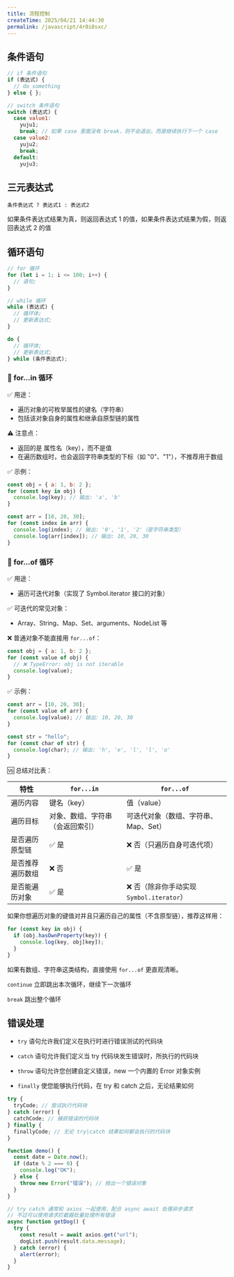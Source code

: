 ```yaml
---
title: 流程控制
createTime: 2025/04/21 14:44:30
permalink: /javascript/4r0i0sxc/
---
```


## 条件语句

```js
// if 条件语句
if (表达式) {
  // do something
} else { };

// switch 条件语句
switch (表达式) {
  case value1:
    yuju1;
    break; // 如果 case 里面没有 break，则不会退出，而是继续执行下一个 case
  case value2:
    yuju2;
    break;
  default:
    yuju3;
```

## 三元表达式

`条件表达式 ? 表达式1 : 表达式2`

如果条件表达式结果为真，则返回表达式 1 的值，如果条件表达式结果为假，则返回表达式 2 的值

## 循环语句

```js
// for 循环
for (let i = 1; i <= 100; i++) {
  // 语句;
}

// while 循环
while (表达式) {
  // 循环体;
  // 更新表达式;
}

do {
  // 循环体;
  // 更新表达式;
} while (条件表达式);
```

### 🔁 for...in 循环

✅ 用途：

- 遍历对象的可枚举属性的键名（字符串）
- 包括该对象自身的属性和继承自原型链的属性

⚠️ 注意点：

- 返回的是 属性名（key），而不是值
- 在遍历数组时，也会返回字符串类型的下标（如 "0"、"1"），不推荐用于数组

✅ 示例：

```js
const obj = { a: 1, b: 2 };
for (const key in obj) {
  console.log(key); // 输出: 'a', 'b'
}
```

```js
const arr = [10, 20, 30];
for (const index in arr) {
  console.log(index); // 输出: '0', '1', '2'（是字符串类型）
  console.log(arr[index]); // 输出: 10, 20, 30
}
```

### 🔁 for...of 循环

✅ 用途：

- 遍历可迭代对象（实现了 Symbol.iterator 接口的对象）

✅ 可迭代的常见对象：

- Array、String、Map、Set、arguments、NodeList 等

❌ 普通对象不能直接用 `for...of`：

```js
const obj = { a: 1, b: 2 };
for (const value of obj) {
  // ❌ TypeError: obj is not iterable
  console.log(value);
}
```

✅ 示例：

```js
const arr = [10, 20, 30];
for (const value of arr) {
  console.log(value); // 输出: 10, 20, 30
}

const str = "hello";
for (const char of str) {
  console.log(char); // 输出: 'h', 'e', 'l', 'l', 'o'
}
```

🆚 总结对比表：

| 特性             | `for...in`                       | `for...of`                              |
| ---------------- | -------------------------------- | --------------------------------------- |
| 遍历内容         | 键名（key）                      | 值（value）                             |
| 遍历目标         | 对象、数组、字符串（会返回索引） | 可迭代对象（数组、字符串、Map、Set）    |
| 是否遍历原型链   | ✅ 是                            | ❌ 否（只遍历自身可迭代项）             |
| 是否推荐遍历数组 | ❌ 否                            | ✅ 是                                   |
| 是否能遍历对象   | ✅ 是                            | ❌ 否（除非你手动实现 `Symbol.iterator`） |

如果你想遍历对象的键值对并且只遍历自己的属性（不含原型链），推荐这样用：

```js
for (const key in obj) {
  if (obj.hasOwnProperty(key)) {
    console.log(key, obj[key]);
  }
}
```

如果有数组、字符串这类结构，直接使用 `for...of` 更直观清晰。

`continue` 立即跳出本次循环，继续下一次循环

`break` 跳出整个循环

## 错误处理

- `try` 语句允许我们定义在执行时进行错误测试的代码块

- `catch` 语句允许我们定义当 try 代码块发生错误时，所执行的代码块

- `throw` 语句允许您创建自定义错误，new 一个内置的 Error 对象实例

- `finally` 使您能够执行代码，在 try 和 catch 之后，无论结果如何

```js
try {
  tryCode; // 尝试执行代码块
} catch (error) {
  catchCode; // 捕获错误的代码块
} finally {
  finallyCode; // 无论 try|catch 结果如何都会执行的代码块
}

function demo() {
  const date = Date.now();
  if (date % 2 === 0) {
    console.log("OK");
  } else {
    throw new Error("错误"); // 抛出一个错误对象
  }
}

// try catch 通常和 axios 一起使用，配合 async await 处理异步请求
// 不过可以使用请求拦截器批量处理所有错误
async function getDog() {
  try {
    const result = await axios.get("url");
    dogList.push(result.data.message);
  } catch (error) {
    alert(error);
  }
}
```
